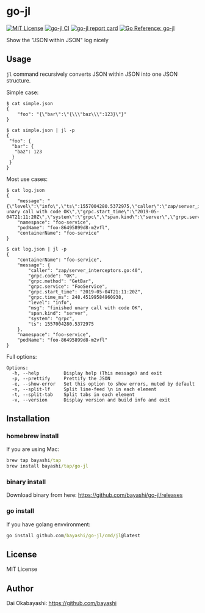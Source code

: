 # go-jl

<a href="https://github.com/bayashi/go-jl/blob/main/LICENSE" title="go-jl License"><img src="https://img.shields.io/badge/LICENSE-MIT-GREEN.png" alt="MIT License"></a>
<a href="https://github.com/bayashi/go-jl/actions" title="go-jl CI"><img src="https://github.com/bayashi/go-jl/workflows/main/badge.svg" alt="go-jl CI"></a>
<a href="https://goreportcard.com/report/github.com/bayashi/go-jl" title="go-jl report card"><img src="https://goreportcard.com/badge/github.com/bayashi/go-jl" alt="go-jl report card"></a>
<a href="https://pkg.go.dev/github.com/bayashi/go-jl" title="Go go-jl package reference" target="_blank"><img src="https://pkg.go.dev/badge/github.com/bayashi/go-jl.svg" alt="Go Reference: go-jl"></a>

Show the "JSON within JSON" log nicely

## Usage

`jl` command recursively converts JSON within JSON into one JSON structure.

Simple case:

```
$ cat simple.json
{
    "foo": "{\"bar\":\"{\\\"baz\\\":123}\"}"
}

$ cat simple.json | jl -p
{
 "foo": {
  "bar": {
   "baz": 123
  }
 }
}
```

Most use cases:

```
$ cat log.json
{
    "message": "{\"level\":\"info\",\"ts\":1557004280.5372975,\"caller\":\"zap/server_interceptors.go:40\",\"msg\":\"finished unary call with code OK\",\"grpc.start_time\":\"2019-05-04T21:11:20Z\",\"system\":\"grpc\",\"span.kind\":\"server\",\"grpc.service\":\"FooService\",\"grpc.method\":\"GetBar\",\"grpc.code\":\"OK\",\"grpc.time_ms\":248.45199584960938}\n",
    "namespace": "foo-service",
    "podName": "foo-86495899d8-m2vfl",
    "containerName": "foo-service"
}

$ cat log.json | jl -p
{
    "containerName": "foo-service",
    "message": {
        "caller": "zap/server_interceptors.go:40",
        "grpc.code": "OK",
        "grpc.method": "GetBar",
        "grpc.service": "FooService",
        "grpc.start_time": "2019-05-04T21:11:20Z",
        "grpc.time_ms": 248.45199584960938,
        "level": "info",
        "msg": "finished unary call with code OK",
        "span.kind": "server",
        "system": "grpc",
        "ts": 1557004280.5372975
    },
    "namespace": "foo-service",
    "podName": "foo-86495899d8-m2vfl"
}

```

Full options:

```
Options:
  -h, --help         Display help (This message) and exit
  -p, --prettify     Prettify the JSON
  -e, --show-error   Set this option to show errors, muted by default
  -n, --split-lf     Split line-feed \n in each element
  -t, --split-tab    Split tabs in each element
  -v, --version      Display version and build info and exit
```

## Installation

### homebrew install

If you are using Mac:

```cmd
brew tap bayashi/tap
brew install bayashi/tap/go-jl
```

### binary install

Download binary from here: https://github.com/bayashi/go-jl/releases

### go install

If you have golang envvironment:

```cmd
go install github.com/bayashi/go-jl/cmd/jl@latest
```

## License

MIT License

## Author

Dai Okabayashi: https://github.com/bayashi
